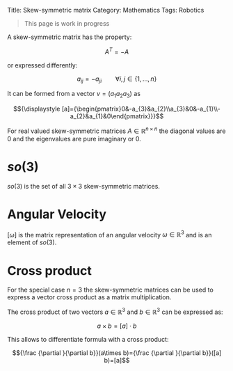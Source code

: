 Title: Skew-symmetric matrix 
Category: Mathematics
Tags: Robotics

> This page is work in progress

A skew-symmetric matrix has the property:

$$A^{T}=-A$$

or expressed differently:

$$a_{{ij}}=-a_{{ji}}\qquad \forall i,j\in \{1,\ldots ,n\}$$

It can be formed from a vector $v = \left ( a_1 a_2 a_3 \right )$ as

$${\displaystyle [a]={\begin{pmatrix}0&-a_{3}&a_{2}\\a_{3}&0&-a_{1}\\-a_{2}&a_{1}&0\end{pmatrix}}}$$

For real valued skew-symmetric matrices $A\in \mathbb {R}^{n\times n}$ the
diagonal values are $0$ and the eigenvalues are pure imaginary or $0$.

# $so(3)$

$so(3)$ is the set of all $3\times 3$ skew-symmetric matrices.

# Angular Velocity

$[\omega]$ is the matrix representation of an angular velocity $\omega \in {\mathbb  {R}}^{3}$ and is an element of $so(3)$.

# Cross product

For the special case $n = 3$ the skew-symmetric matrices can be used to express a
vector cross product as a matrix multiplication.

The cross product of two vectors $a\in {\mathbb  {R}}^{3}$ and
$b\in {\mathbb  {R}}^{3}$  can be expressed as:

$$a\times b=[a] \cdot b$$

This allows to differentiate formula with a cross product:

$${\frac  {\partial }{\partial b}}(a\times b)={\frac  {\partial }{\partial b}}([a] b)=[a]$$
